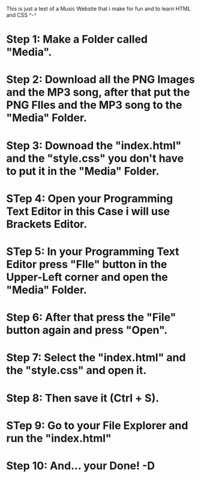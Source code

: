 This is just a test of a Music Website that i make for fun and to learn HTML and CSS ^-^


# Step 1: Make a Folder called "Media".
# Step 2: Download all the PNG Images and the MP3 song, after that put the PNG FIles and the MP3 song to the "Media" Folder.
# Step 3: Downoad the "index.html" and the "style.css" you don't have to put it in the "Media" Folder.
# STep 4: Open your Programming Text Editor in this Case i will use Brackets Editor.
# STep 5: In your Programming Text Editor press "FIle" button in the Upper-Left corner and open the "Media" Folder.
# Step 6: After that press the "File" button again and press "Open".
# Step 7: Select the "index.html" and the "style.css" and open it.
# Step 8: Then save it (Ctrl + S).
# STep 9: Go to your File Explorer and run the "index.html"
# Step 10: And... your Done! -D
